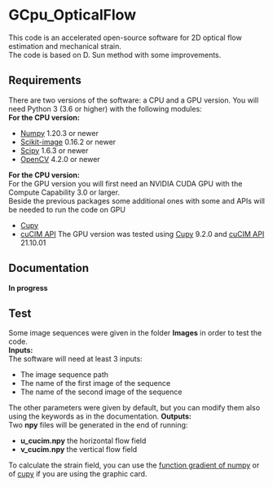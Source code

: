 # GCpu_OpticalFlow
This code is an accelerated open-source software for 2D optical flow estimation and mechanical strain.   
The code is based on D. Sun method with some improvements. 
## Requirements
There are two versions of the software: a CPU and a GPU version.
You will need Python 3 (3.6 or higher) with the following modules:  
**For the CPU version:**  
- [Numpy](https://numpy.org/) 1.20.3 or newer  
- [Scikit-image](https://scikit-image.org/) 0.16.2  or newer  
- [Scipy](https://scipy.org/) 1.6.3 or newer 
- [OpenCV](https://opencv.org/) 4.2.0 or newer      
   
**For the CPU version:**  
For the GPU version you will first need an  NVIDIA CUDA GPU with the Compute Capability 3.0 or larger.   
Beside the previous packages some additional ones with some and APIs will be needed to run the code on GPU 
- [Cupy](https://cupy.dev/)    
- [cuCIM API](https://docs.rapids.ai/api/cucim/stable/api.html)
The GPU version was tested using [Cupy](https://cupy.dev/) 9.2.0 and [cuCIM API](https://docs.rapids.ai/api/cucim/stable/api.html) 21.10.01  

## Documentation
**In progress**
## Test
Some image sequences were given in the folder **Images**  in order to test the code.  
**Inputs:**  
The software will need at least 3 inputs:
   - The image sequence path 
   - The name of the first image of the sequence 
   - The name of the second image of the sequence 

The other parameters were given by default, but you can modify them also using the keywords as in the documentation. 
**Outputs:**  
Two **npy** files will be generated in the end of running:
   - **u_cucim.npy** the horizontal flow field
   - **v_cucim.npy** the vertical flow field

To calculate the strain field, you can use the [function gradient of numpy](https://numpy.org/doc/stable/reference/generated/numpy.gradient.html) or of [cupy](https://docs.cupy.dev/en/stable/reference/generated/cupy.gradient.html) if you are using the graphic card.




